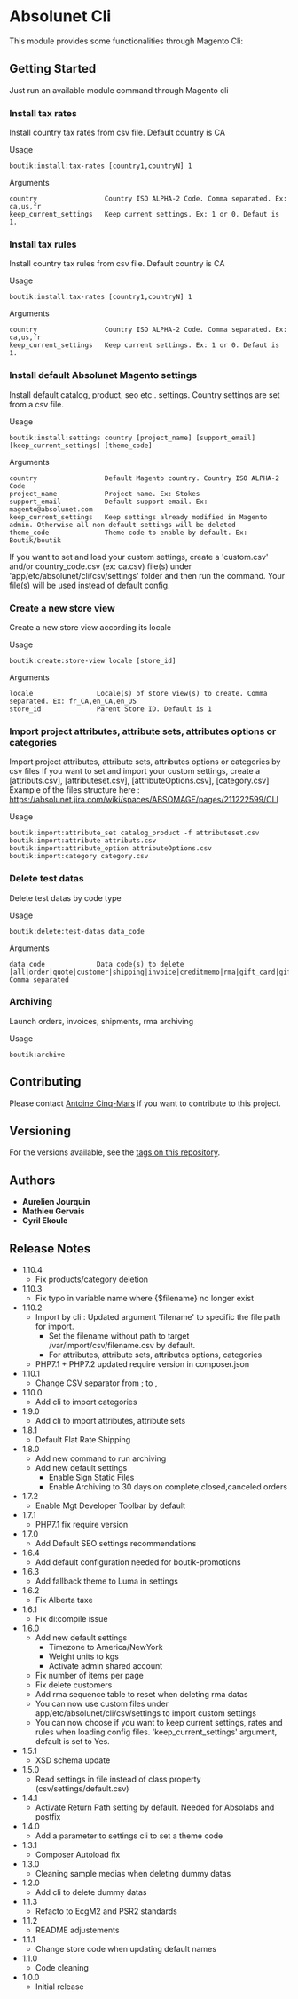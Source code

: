 # Absolunet Cli

This module provides some functionalities through Magento Cli:

## Getting Started

Just run an available module command through Magento cli

### Install tax rates

Install country tax rates from csv file. Default country is CA

Usage

```
boutik:install:tax-rates [country1,countryN] 1
```

Arguments
```
country                 Country ISO ALPHA-2 Code. Comma separated. Ex: ca,us,fr
keep_current_settings   Keep current settings. Ex: 1 or 0. Defaut is 1.
```

### Install tax rules

Install country tax rules from csv file. Default country is CA

Usage

```
boutik:install:tax-rates [country1,countryN] 1
```

Arguments
```
country                 Country ISO ALPHA-2 Code. Comma separated. Ex: ca,us,fr
keep_current_settings   Keep current settings. Ex: 1 or 0. Defaut is 1.
```

### Install default Absolunet Magento settings

Install default catalog, product, seo etc.. settings.
Country settings are set from a csv file.

Usage

```
boutik:install:settings country [project_name] [support_email] [keep_current_settings] [theme_code] 
```

Arguments
```
country                 Default Magento country. Country ISO ALPHA-2 Code
project_name            Project name. Ex: Stokes
support_email           Default support email. Ex: magento@absolunet.com
keep_current_settings   Keep settings already modified in Magento admin. Otherwise all non default settings will be deleted
theme_code              Theme code to enable by default. Ex: Boutik/boutik
```

If you want to set and load your custom settings, create a 'custom.csv' and/or country_code.csv (ex: ca.csv) file(s) under 'app/etc/absolunet/cli/csv/settings' 
folder and then run the command. Your file(s) will be used instead of default config. 

### Create a new store view

Create a new store view according its locale

Usage

```
boutik:create:store-view locale [store_id]
```

Arguments
```
locale                Locale(s) of store view(s) to create. Comma separated. Ex: fr_CA,en_CA,en_US
store_id              Parent Store ID. Default is 1
```

### Import project attributes, attribute sets, attributes options or categories

Import project attributes, attribute sets, attributes options or categories by csv files
If you want to set and import your custom settings, create a [attributs.csv], [attributeset.csv], [attributeOptions.csv], [category.csv]
Example of the files structure here : https://absolunet.jira.com/wiki/spaces/ABSOMAGE/pages/211222599/CLI

Usage

```
boutik:import:attribute_set catalog_product -f attributeset.csv
boutik:import:attribute attributs.csv
boutik:import:attribute_option attributeOptions.csv
boutik:import:category category.csv
```

### Delete test datas

Delete test datas by code type

Usage

```
boutik:delete:test-datas data_code
```

Arguments
```
data_code             Data code(s) to delete  [all|order|quote|customer|shipping|invoice|creditmemo|rma|gift_card|gift_registry|product|category|review]. Comma separated
``` 

### Archiving

Launch orders, invoices, shipments, rma archiving

Usage

```
boutik:archive
``` 

## Contributing

Please contact [Antoine Cinq-Mars](mailto:acinq-mars@absolunet.com) if you want to contribute to this project.

## Versioning

For the versions available, see the [tags on this repository](https://bitbucket.org/absolunet/boutik-cli/downloads/?tab=tags). 

## Authors

* **Aurelien Jourquin**
* **Mathieu Gervais**
* **Cyril Ekoule**

## Release Notes
*   1.10.4
    * Fix products/category deletion
*   1.10.3
    * Fix typo in variable name where {$filename} no longer exist
*   1.10.2
    * Import by cli : Updated argument 'filename' to specific the file path for import.
        * Set the filename without path to target /var/import/csv/filename.csv by default.
        * For attributes, attribute sets, attributes options, categories
    * PHP7.1 + PHP7.2 updated require version in composer.json
*   1.10.1
    * Change CSV separator from ; to ,
*   1.10.0
    * Add cli to import categories
*   1.9.0
    * Add cli to import attributes, attribute sets
*   1.8.1
    * Default Flat Rate Shipping
*   1.8.0
    * Add new command to run archiving
    * Add new default settings
        * Enable Sign Static Files
        * Enable Archiving to 30 days on complete,closed,canceled orders
*   1.7.2
    * Enable Mgt Developer Toolbar by default
*   1.7.1
    * PHP7.1 fix require version
*   1.7.0
    * Add Default SEO settings recommendations
*   1.6.4
    * Add default configuration needed for boutik-promotions
*   1.6.3
    * Add fallback theme to Luma in settings
*   1.6.2
    * Fix Alberta taxe
*   1.6.1
    * Fix di:compile issue
*   1.6.0
    * Add new default settings
        * Timezone to America/NewYork
        * Weight units to kgs
        * Activate admin shared account
    * Fix number of items per page
    * Fix delete customers
    * Add rma sequence table to reset when deleting rma datas
    * You can now use custom files under app/etc/absolunet/cli/csv/settings to import custom settings
    * You can now choose if you want to keep current settings, rates and rules when loading config files. 'keep_current_settings' argument, default is set to Yes.
*   1.5.1
    * XSD schema update
*   1.5.0
    * Read settings in file instead of class property (csv/settings/default.csv)
*   1.4.1
    * Activate Return Path setting by default. Needed for Absolabs and postfix 
*   1.4.0
    * Add a parameter to settings cli to set a theme code
*   1.3.1
    * Composer Autoload fix
*   1.3.0
    * Cleaning sample medias when deleting dummy datas
*   1.2.0
    * Add cli to delete dummy datas
*   1.1.3
    * Refacto to EcgM2 and PSR2 standards 
*   1.1.2
    * README adjustements
*   1.1.1
    * Change store code when updating default names 
*   1.1.0
    * Code cleaning
*   1.0.0
    * Initial release

